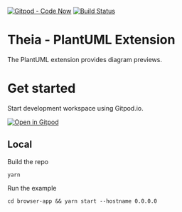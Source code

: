 [![Gitpod - Code Now](https://img.shields.io/badge/Gitpod-code%20now-blue.svg?longCache=true)](https://gitpod.io#https://github.com/theia-ide/theia-plantuml-extension)
[![Build Status](https://travis-ci.org/theia-ide/theia-plantuml-extension.svg?branch=master)](https://travis-ci.org/theia-ide/theia-plantuml-extension)

# Theia - PlantUML Extension

The PlantUML extension provides diagram previews.

# Get started
Start development workspace using Gitpod.io.

[![Open in Gitpod](https://gitpod.io/button/open-in-gitpod.svg)](https://gitpod.io/#https://github.com/theia-ide/theia-plantuml-extension)

## Local
Build the repo

```
yarn
```

Run the example

```
cd browser-app && yarn start --hostname 0.0.0.0
```
